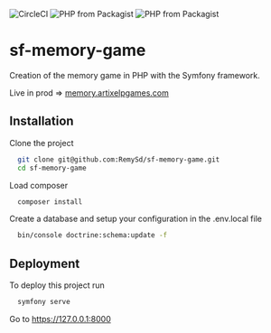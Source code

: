 ![CircleCI](https://img.shields.io/circleci/build/github/RemySd/memory-game/master)
![PHP from Packagist](https://img.shields.io/packagist/php-v/remysd/mixed-word)
![PHP from Packagist](https://img.shields.io/packagist/l/remysd/mixed-word)

# sf-memory-game
Creation of the memory game in PHP with the Symfony framework.

Live in prod => [memory.artixelpgames.com](https://memory.artixelpgames.com/)

## Installation

Clone the project

```bash
  git clone git@github.com:RemySd/sf-memory-game.git
  cd sf-memory-game
```

Load composer

```bash
  composer install
```

Create a database and setup your configuration in the .env.local file

```bash
  bin/console doctrine:schema:update -f
```

## Deployment

To deploy this project run

```bash
  symfony serve
```

Go to https://127.0.0.1:8000
